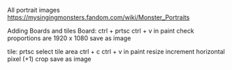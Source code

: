 All portrait images
https://mysingingmonsters.fandom.com/wiki/Monster_Portraits


Adding Boards and tiles
Board:
    ctrl + prtsc
    ctrl + v in paint
    check proportions are 1920 x 1080
    save as image

tile: 
    prtsc
    select tile area
    ctrl + c
    ctrl + v in paint
    resize
    increment horizontal pixel (+1)
    crop
    save as image
